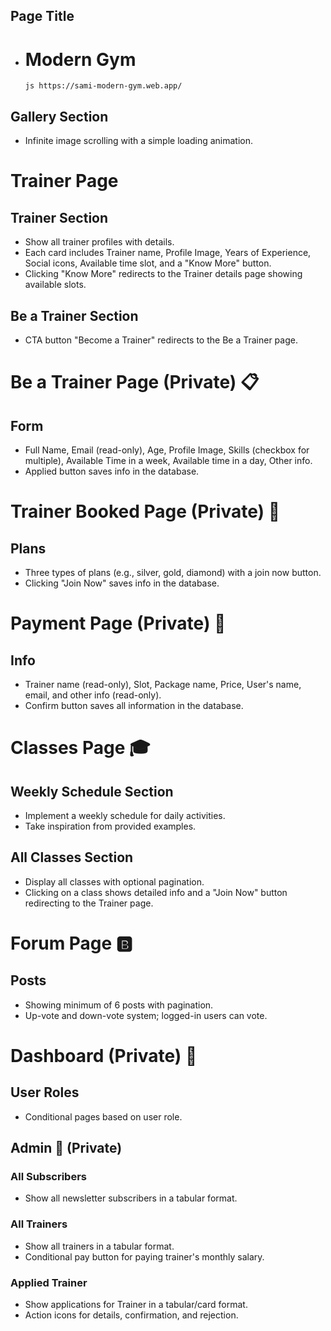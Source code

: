 ## Page Title

-   # Modern Gym
    `js https://sami-modern-gym.web.app/ `

## Gallery Section

-   Infinite image scrolling with a simple loading animation.

# Trainer Page

## Trainer Section

-   Show all trainer profiles with details.
-   Each card includes Trainer name, Profile Image, Years of Experience, Social icons, Available time slot, and a "Know More" button.
-   Clicking "Know More" redirects to the Trainer details page showing available slots.

## Be a Trainer Section

-   CTA button "Become a Trainer" redirects to the Be a Trainer page.

# Be a Trainer Page (Private) 📋

## Form

-   Full Name, Email (read-only), Age, Profile Image, Skills (checkbox for multiple), Available Time in a week, Available time in a day, Other info.
-   Applied button saves info in the database.

# Trainer Booked Page (Private) 📅

## Plans

-   Three types of plans (e.g., silver, gold, diamond) with a join now button.
-   Clicking "Join Now" saves info in the database.

# Payment Page (Private) 💸

## Info

-   Trainer name (read-only), Slot, Package name, Price, User's name, email, and other info (read-only).
-   Confirm button saves all information in the database.

# Classes Page 🎓

## Weekly Schedule Section

-   Implement a weekly schedule for daily activities.
-   Take inspiration from provided examples.

## All Classes Section

-   Display all classes with optional pagination.
-   Clicking on a class shows detailed info and a "Join Now" button redirecting to the Trainer page.

# Forum Page 🅱

## Posts

-   Showing minimum of 6 posts with pagination.
-   Up-vote and down-vote system; logged-in users can vote.

# Dashboard (Private) 🪪

## User Roles

-   Conditional pages based on user role.

## Admin 🤵 (Private)

### All Subscribers

-   Show all newsletter subscribers in a tabular format.

### All Trainers

-   Show all trainers in a tabular format.
-   Conditional pay button for paying trainer's monthly salary.

### Applied Trainer

-   Show applications for Trainer in a tabular/card format.
-   Action icons for details, confirmation, and rejection.

